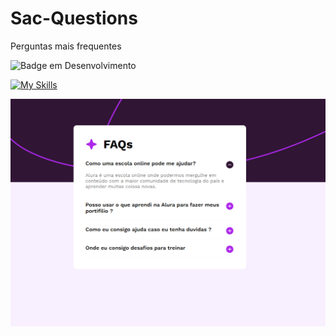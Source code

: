 # Sac-Questions
 Perguntas mais frequentes 

  ![Badge em Desenvolvimento](http://img.shields.io/static/v1?label=STATUS&message=%20finalizado&color=GREEN&style=for-the-badge)

   [![My Skills](https://skillicons.dev/icons?i=html,css,sass,js,nodejs)](https://skillicons.dev)

 <img src="https://github.com/DocCaio/Sac-Questions/blob/main/assets/design/desktop-print.png">

